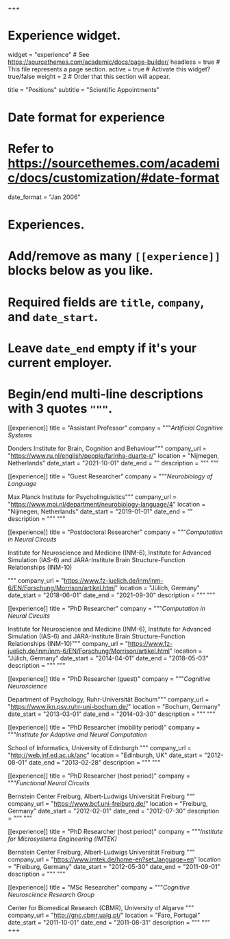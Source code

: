 +++
# Experience widget.
widget = "experience"  # See https://sourcethemes.com/academic/docs/page-builder/
headless = true  # This file represents a page section.
active = true  # Activate this widget? true/false
weight = 2  # Order that this section will appear.

title = "Positions"
subtitle = "Scientific Appointments"

# Date format for experience
#   Refer to https://sourcethemes.com/academic/docs/customization/#date-format
date_format = "Jan 2006"

# Experiences.
#   Add/remove as many `[[experience]]` blocks below as you like.
#   Required fields are `title`, `company`, and `date_start`.
#   Leave `date_end` empty if it's your current employer.
#   Begin/end multi-line descriptions with 3 quotes `"""`.
[[experience]]
  title = "Assistant Professor"
  company = """*Artificial Cognitive Systems* 

  Donders Institute for Brain, Cognition and Behaviour"""
  company_url = "https://www.ru.nl/english/people/farinha-duarte-r/"
  location = "Nijmegen, Netherlands"
  date_start = "2021-10-01"
  date_end = ""
  description = """  """

[[experience]]
  title = "Guest Researcher"
  company = """*Neurobiology of Language* 

  Max Planck Institute for Psycholinguistics"""
  company_url = "https://www.mpi.nl/department/neurobiology-language/4"
  location = "Nijmegen, Netherlands"
  date_start = "2019-01-01"
  date_end = ""
  description = """  """

[[experience]]
  title = "Postdoctoral Researcher"
  company = """*Computation in Neural Circuits*

  Institute for Neuroscience and Medicine (INM-6), Institute for Advanced Simulation (IAS-6) and JARA-Institute Brain Structure-Function Relationships (INM-10)
  <!-- <div >
  <img src="/static/img/FZJ_logo.png" width="100">
  </div> -->
  <!-- ![img](/img/FZJ_logo.png) -->
  <!-- {{< figure src="/img/FZJ_logo.png" title="A caption" lightbox="true" >}} -->
  """
  company_url = "https://www.fz-juelich.de/inm/inm-6/EN/Forschung/Morrison/artikel.html"
  location = "Jülich, Germany"
  date_start = "2018-06-01"
  date_end = "2021-09-30"
  description = """   """

[[experience]]
  title = "PhD Researcher"
  company = """*Computation in Neural Circuits*

  Institute for Neuroscience and Medicine (INM-6), Institute for Advanced Simulation (IAS-6) and JARA-Institute Brain Structure-Function Relationships (INM-10)"""
  company_url = "https://www.fz-juelich.de/inm/inm-6/EN/Forschung/Morrison/artikel.html"
  location = "Jülich, Germany"
  date_start = "2014-04-01"
  date_end = "2018-05-03"
  description = """  """

[[experience]]
  title = "PhD Researcher (guest)"
  company = """*Cognitive Neuroscience*

  Department of Psychology, Ruhr-Universität Bochum"""
  company_url = "https://www.ikn.psy.ruhr-uni-bochum.de/"
  location = "Bochum, Germany"
  date_start = "2013-03-01"
  date_end = "2014-03-30"
  description = """  """

[[experience]]
  title = "PhD Researcher (mobility period)"
  company = """*Institute for Adaptive and Neural Computation*

  School of Informatics, University of Edinburgh
  """
  company_url = "http://web.inf.ed.ac.uk/anc"
  location = "Edinburgh, UK"
  date_start = "2012-08-01"
  date_end = "2013-02-28"
  description = """  """

[[experience]]
  title = "PhD Researcher (host period)"
  company = """*Functional Neural Circuits*

  Bernstein Center Freiburg, Albert-Ludwigs Universität Freiburg
  """
  company_url = "https://www.bcf.uni-freiburg.de/"
  location = "Freiburg, Germany"
  date_start = "2012-02-01"
  date_end = "2012-07-30"
  description = """  """

[[experience]]
  title = "PhD Researcher (host period)"
  company = """*Institute for Microsystems Engineering (IMTEK)*

  Bernstein Center Freiburg, Albert-Ludwigs Universität Freiburg
  """
  company_url = "https://www.imtek.de/home-en?set_language=en"
  location = "Freiburg, Germany"
  date_start = "2012-05-30"
  date_end = "2011-09-01"
  description = """  """

[[experience]]
  title = "MSc Researcher"
  company = """*Cognitive Neuroscience Research Group*

  Center for Biomedical Research (CBMR), University of Algarve
  """
  company_url = "http://gnc.cbmr.ualg.pt/"
  location = "Faro, Portugal"
  date_start = "2011-10-01"
  date_end = "2011-08-31"
  description = """ """
+++

